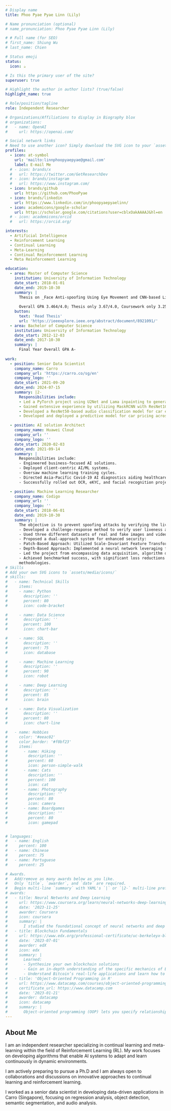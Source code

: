 ```yaml
---
# Display name
title: Phoo Pyae Pyae Linn (Lily)

# Name pronunciation (optional)
# name_pronunciation: Phoo Pyae Pyae Linn (Lily)

# # Full name (for SEO)
# first_name: Shiung Wu
# last_name: Chien

# Status emoji
status:
  icon: ☕️

# Is this the primary user of the site?
superuser: true

# Highlight the author in author lists? (true/false)
highlight_name: true

# Role/position/tagline
role: Independent Researcher

# Organizations/Affiliations to display in Biography blox
# organizations:
#   - name: OpenAI
#     url: https://openai.com/

# Social network links
# Need to use another icon? Simply download the SVG icon to your `assets/media/icons/` folder.
profiles:
  - icon: at-symbol
    url: 'mailto:linnphoopyaepyae@gmail.com'
    label: E-mail Me
  # - icon: brands/x
  #   url: https://twitter.com/GetResearchDev
  # - icon: brands/instagram
  #   url: https://www.instagram.com/
  - icon: brands/github
    url: https://github.com/PhooPyae
  - icon: brands/linkedin
    url: https://www.linkedin.com/in/phoopyaepyaelinn/
  - icon: academicons/google-scholar
    url: https://scholar.google.com/citations?user=cblxOakAAAAJ&hl=en
  # - icon: academicons/orcid
  #   url: https://orcid.org/

interests:
  - Artificial Intelligence
  - Reinforcement Learning
  - Continual Learning
  - Meta-Learning
  - Continual Reinforcement Learning
  - Meta Reinforcement Learning

education:
  - area: Master of Computer Science
    institution: University of Information Technology
    date_start: 2018-01-01
    date_end: 2019-10-30
    summary: |
      Thesis on _Face Anti-spoofing Using Eye Movement and CNN-based Liveness Detection_. Supervised by Prof Ei Chaw Htoon. Presented papers at 2019 International Conference on Advanced Information Technologies (ICAIT)
      
      Overall GPA 3.464/4.0; Thesis only 3.67/4.0, Coursework only 3.258/4.0
    button:
      text: 'Read Thesis'
      url: 'https://ieeexplore.ieee.org/abstract/document/8921091/'
  - area: Bachelor of Computer Science
    institution: University of Information Technology
    date_start: 2012-12-03
    date_end: 2017-10-30
    summary: |
      Final Year Overall GPA A-
      
work:
  - position: Senior Data Scientist
    company_name: Carro
    company_url: 'https://carro.co/sg/en'
    company_logo: ''
    date_start: 2021-09-20
    date_end: 2024-07-15
    summary: |2-
      Responsibilities include:
      - Led a PyTorch project using U2Net and Lama inpainting to generate car images, reducing the listing team's workload by 60%.
      - Gained extensive experience by utilizing MaskRCNN with ResNet101, YOLOv8, Transformer, and ViT for car object detection and segmentation, boosting MAP by 79%.
      - Developed a ResNet50-based audio classification model for car engine diagnostics, achieving 95% framewise accuracy.
      - Developed and deployed a predictive model for car pricing across multiple countries.

  - position: AI solution Architect
    company_name: Huawei Cloud
    company_url: ''
    company_logo: ''
    date_start: 2020-02-03
    date_end: 2021-09-14
    summary: |
      Responsibilities include:
      - Engineered business-focused AI solutions.
      - Deployed client-centric AI/ML systems.
      - Oversaw machine learning training cycles.
      - Directed Asia-Pacific Covid-19 AI diagnostics aiding healthcare professionals in Sri Lanka, and Myanmar.
      - Successfully rolled out OCR, eKYC, and facial recognition projects.

  - position: Machine Learning Researcher
    company_name: Codigo
    company_url: ''
    company_logo: ''
    date_start: 2018-06-01
    date_end: 2019-10-30
    summary: |
      The objective is to prevent spoofing attacks by verifying the liveness of users and contextual information of the images fed to the camera.
      - Developed a challenge-response method to verify user liveness and assess the contextual integrity of images, effectively mitigating spoofing attacks.
      - Used three different datasets of real and fake images and videos; NUAA, Replay Attack Dataset, and collected data of the organization.
      - Proposed a dual-approach system for enhanced security:
      - Patch-Based Approach: Utilized Scale-Invariant Feature Transform (SIFT) for robust feature embedding extraction, creating patches of facial features to feed into a neural network.
      - Depth-Based Approach: Implemented a neural network leveraging facial depth data, providing a complementary layer of user authentication.
      - Led the project from encompassing data acquisition, algorithm development, and comprehensive performance validation.
      - Achieved benchmarked success, with significant loss reductions on multiple datasets: 0.102 on NUAA, 0.14 on an in-house dataset, and 0.2 on the Replay Attack dataset, showcasing the effectiveness of the proposed
      methodologies.
# Skills
# Add your own SVG icons to `assets/media/icons/`
# skills:
#   - name: Technical Skills
#     items:
#     - name: Python
#       description: ''
#       percent: 80
#       icon: code-bracket

#     - name: Data Science
#       description: ''
#       percent: 100
#       icon: chart-bar

#     - name: SQL
#       description: ''
#       percent: 75
#       icon: database

#     - name: Machine Learning
#       description: ''
#       percent: 90
#       icon: robot

#     - name: Deep Learning
#       description: ''
#       percent: 85
#       icon: brain

#     - name: Data Visualization
#       description: ''
#       percent: 80
#       icon: chart-line

#   - name: Hobbies
#     color: '#eeac02'
#     color_border: '#f0bf23'
#     items:
#       - name: Hiking
#         description: ''
#         percent: 60
#         icon: person-simple-walk
#       - name: Cats
#         description: ''
#         percent: 100
#         icon: cat
#       - name: Photography
#         description: ''
#         percent: 80
#         icon: camera
#       - name: Boardgames
#         description: ''
#         percent: 80
#         icon: gamepad


# languages:
#   - name: English
#     percent: 100
#   - name: Chinese
#     percent: 75
#   - name: Portuguese
#     percent: 25

# Awards.
#   Add/remove as many awards below as you like.
#   Only `title`, `awarder`, and `date` are required.
#   Begin multi-line `summary` with YAML's `|` or `|2-` multi-line prefix and indent 2 spaces below.
# awards:
#   - title: Neural Networks and Deep Learning
#     url: https://www.coursera.org/learn/neural-networks-deep-learning
#     date: '2023-11-25'
#     awarder: Coursera
#     icon: coursera
#     summary: |
#       I studied the foundational concept of neural networks and deep learning. By the end, I was familiar with the significant technological trends driving the rise of deep learning; build, train, and apply fully connected deep neural networks; implement efficient (vectorized) neural networks; identify key parameters in a neural network’s architecture; and apply deep learning to your own applications.
#   - title: Blockchain Fundamentals
#     url: https://www.edx.org/professional-certificate/uc-berkeleyx-blockchain-fundamentals
#     date: '2023-07-01'
#     awarder: edX
#     icon: edx
#     summary: |
#       Learned:
#       - Synthesize your own blockchain solutions
#       - Gain an in-depth understanding of the specific mechanics of Bitcoin
#       - Understand Bitcoin’s real-life applications and learn how to attack and destroy Bitcoin, Ethereum, smart contracts and Dapps, and alternatives to Bitcoin’s Proof-of-Work consensus algorithm
#   - title: 'Object-Oriented Programming in R'
#     url: https://www.datacamp.com/courses/object-oriented-programming-with-s3-and-r6-in-r
#     certificate_url: https://www.datacamp.com
#     date: '2023-01-21'
#     awarder: datacamp
#     icon: datacamp
#     summary: |
#       Object-oriented programming (OOP) lets you specify relationships between functions and the objects that they can act on, helping you manage complexity in your code. This is an intermediate level course, providing an introduction to OOP, using the S3 and R6 systems. S3 is a great day-to-day R programming tool that simplifies some of the functions that you write. R6 is especially useful for industry-specific analyses, working with web APIs, and building GUIs.
---
```


## About Me

I am an independent researcher specializing in continual learning and meta-learning within the field of Reinforcement Learning (RL). My work focuses on developing algorithms that enable AI systems to adapt and learn continuously in dynamic environments.

I am actively preparing to pursue a Ph.D and I am always open to collaborations and discussions on innovative approaches to continual learning and reinforcement learning.

I worked as a senior data scientist in developing data-driven applications in Carro (Singapore), focusing on regression analysis, object detection, semantic segmentation, and audio analysis.



